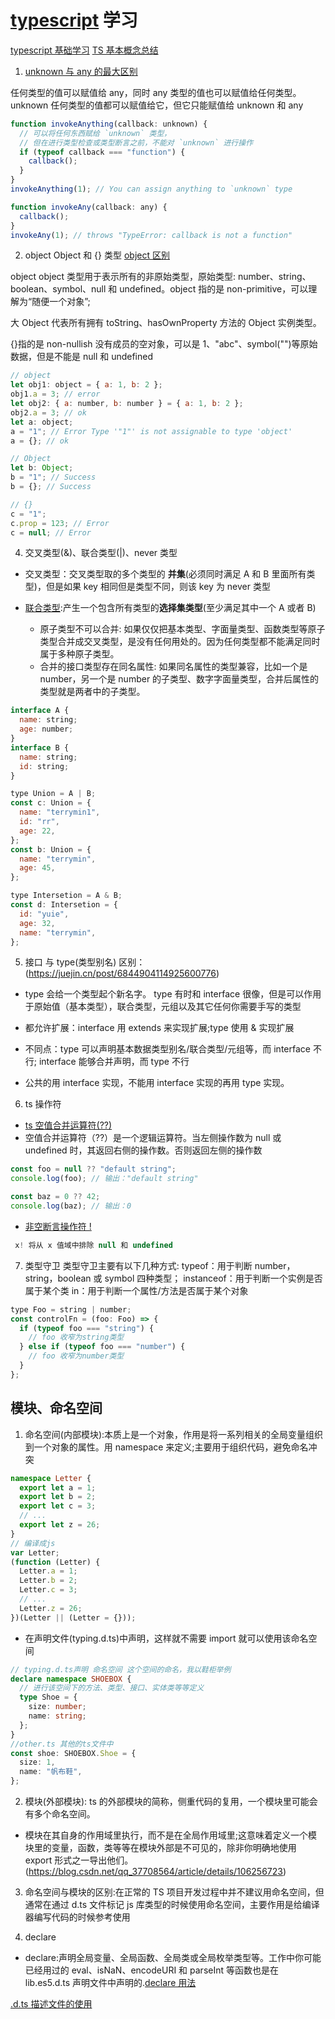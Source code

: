 <!--
 * @Author: TerryMin
 * @Date: 2022-08-05 16:28:51
 * @LastEditors: TerryMin
 * @LastEditTime: 2024-03-10 10:29:04
 * @Description: file not
-->

# [typescript](https://typescript.bootcss.com/) 学习

[typescript 基础学习](https://juejin.cn/post/7124117404187099172#heading-58)
[TS 基本概念总结](https://juejin.cn/post/7088304364078497800#heading-4)

1. [unknown 与 any 的最大区别](https://juejin.cn/post/7021676475434663966)

任何类型的值可以赋值给 any，同时 any 类型的值也可以赋值给任何类型。unknown 任何类型的值都可以赋值给它，但它只能赋值给 unknown 和 any

```js
function invokeAnything(callback: unknown) {
  // 可以将任何东西赋给 `unknown` 类型，
  // 但在进行类型检查或类型断言之前，不能对 `unknown` 进行操作
  if (typeof callback === "function") {
    callback();
  }
}
invokeAnything(1); // You can assign anything to `unknown` type

function invokeAny(callback: any) {
  callback();
}
invokeAny(1); // throws "TypeError: callback is not a function"
```

2. object Object 和 {} 类型
   [object 区别](https://cloud.tencent.com/developer/article/1610691)

object object 类型用于表示所有的非原始类型，原始类型: number、string、boolean、symbol、null 和 undefined。object 指的是 non-primitive，可以理解为“随便一个对象”;

大 Object 代表所有拥有 toString、hasOwnProperty 方法的 Object 实例类型。

{}指的是 non-nullish 没有成员的空对象，可以是 1、"abc"、symbol("")等原始数据，但是不能是 null 和 undefined

```js
// object
let obj1: object = { a: 1, b: 2 };
obj1.a = 3; // error
let obj2: { a: number, b: number } = { a: 1, b: 2 };
obj2.a = 3; // ok
let a: object;
a = "1"; // Error Type '"1"' is not assignable to type 'object'
a = {}; // ok

// Object
let b: Object;
b = "1"; // Success
b = {}; // Success

// {}
c = "1";
c.prop = 123; // Error
c = null; // Error
```

4. 交叉类型(&)、联合类型(|)、never 类型

- 交叉类型：交叉类型取的多个类型的 **并集**(必须同时满足 A 和 B 里面所有类型)，但是如果 key 相同但是类型不同，则该 key 为 never 类型
- [联合类型](https://juejin.cn/post/6930628304491773966):产生一个包含所有类型的**选择集类型**(至少满足其中一个 A 或者 B)

  - 原子类型不可以合并: 如果仅仅把基本类型、字面量类型、函数类型等原子类型合并成交叉类型，是没有任何用处的。因为任何类型都不能满足同时属于多种原子类型。
  - 合并的接口类型存在同名属性: 如果同名属性的类型兼容，比如一个是 number，另一个是 number 的子类型、数字字面量类型，合并后属性的类型就是两者中的子类型。

```js
interface A {
  name: string;
  age: number;
}
interface B {
  name: string;
  id: string;
}

type Union = A | B;
const c: Union = {
  name: "terrymin1",
  id: "rr",
  age: 22,
};
const b: Union = {
  name: "terrymin",
  age: 45,
};

type Intersetion = A & B;
const d: Intersetion = {
  id: "yuie",
  age: 32,
  name: "terrymin",
};
```

5. 接口 与 type(类型别名) 区别：(https://juejin.cn/post/6844904114925600776)

- type 会给一个类型起个新名字。 type 有时和 interface 很像，但是可以作用于原始值（基本类型），联合类型，元组以及其它任何你需要手写的类型

- 都允许扩展：interface 用 extends 来实现扩展;type 使用 & 实现扩展
- 不同点：type 可以声明基本数据类型别名/联合类型/元组等，而 interface 不行; interface 能够合并声明，而 type 不行
- 公共的用 interface 实现，不能用 interface 实现的再用 type 实现。

6. ts 操作符

- [ts 空值合并运算符(??)](https://cloud.tencent.com/developer/article/1600583)
- 空值合并运算符（??）是一个逻辑运算符。当左侧操作数为 null 或 undefined 时，其返回右侧的操作数。否则返回左侧的操作数

```js
const foo = null ?? "default string";
console.log(foo); // 输出："default string"

const baz = 0 ?? 42;
console.log(baz); // 输出：0
```

- [非空断言操作符 !](https://blog.csdn.net/zxl1990_ok/article/details/125228518)

```js
 x! 将从 x 值域中排除 null 和 undefined
```

7. 类型守卫
   类型守卫主要有以下几种方式:
   typeof：用于判断 number，string，boolean 或 symbol 四种类型；
   instanceof：用于判断一个实例是否属于某个类
   in：用于判断一个属性/方法是否属于某个对象

```js
type Foo = string | number;
const controlFn = (foo: Foo) => {
  if (typeof foo === "string") {
    // foo 收窄为string类型
  } else if (typeof foo === "number") {
    // foo 收窄为number类型
  }
};
```

## 模块、命名空间

1. 命名空间(内部模块):本质上是一个对象，作用是将一系列相关的全局变量组织到一个对象的属性。用 namespace 来定义;主要用于组织代码，避免命名冲突

```ts
namespace Letter {
  export let a = 1;
  export let b = 2;
  export let c = 3;
  // ...
  export let z = 26;
}
// 编译成js
var Letter;
(function (Letter) {
  Letter.a = 1;
  Letter.b = 2;
  Letter.c = 3;
  // ...
  Letter.z = 26;
})(Letter || (Letter = {}));
```

- 在声明文件(typing.d.ts)中声明，这样就不需要 import 就可以使用该命名空间

```ts
// typing.d.ts声明 命名空间 这个空间的命名，我以鞋柜举例
declare namespace SHOEBOX {
  // 进行该空间下的方法、类型、接口、实体类等等定义
  type Shoe = {
    size: number;
    name: string;
  };
}
//other.ts 其他的ts文件中
const shoe: SHOEBOX.Shoe = {
  size: 1,
  name: "帆布鞋",
};
```

2. 模块(外部模块): ts 的外部模块的简称，侧重代码的复用，一个模块里可能会有多个命名空间。

- 模块在其自身的作用域里执行，而不是在全局作用域里;这意味着定义一个模块里的变量，函数，类等等在模块外部是不可见的，除非你明确地使用 export 形式之一导出他们。(https://blog.csdn.net/qq_37708564/article/details/106256723)

3. 命名空间与模块的区别:在正常的 TS 项目开发过程中并不建议用命名空间，但通常在通过 d.ts 文件标记 js 库类型的时候使用命名空间，主要作用是给编译器编写代码的时候参考使用

4. declare

- declare:声明全局变量、全局函数、全局类或全局枚举类型等。工作中你可能已经用过的 eval、isNaN、encodeURI 和 parseInt 等函数也是在 lib.es5.d.ts 声明文件中声明的.[declare 用法](https://juejin.cn/post/7105644010668032030)

[.d.ts 描述文件的使用](https://blog.csdn.net/zy21131437/article/details/121946978)
